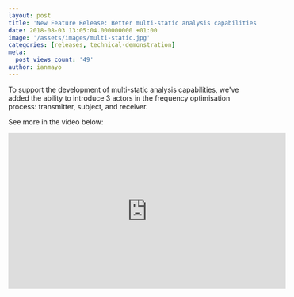 ```yaml
---
layout: post
title: 'New Feature Release: Better multi-static analysis capabilities'
date: 2018-08-03 13:05:04.000000000 +01:00
image: '/assets/images/multi-static.jpg'
categories: [releases, technical-demonstration]
meta:
  post_views_count: '49'
author: ianmayo
---
```

<p>To support the development of multi-static analysis capabilities, we've added the ability to introduce 3 actors in the frequency optimisation process: transmitter, subject, and receiver.</p>
<p>See more in the video below:</p>
<p><iframe width="560" height="315" src="https://www.youtube.com/embed/yt5CZmiUOqM" frameborder="0" allow="autoplay; encrypted-media" allowfullscreen></iframe></p>
